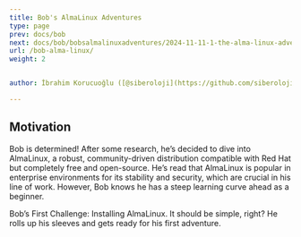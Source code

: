 ```yaml
---
title: Bob's AlmaLinux Adventures
type: page
prev: docs/bob
next: docs/bob/bobsalmalinuxadventures/2024-11-11-1-the-alma-linux-adventures-of-bob-a-junior-system-administrator
url: /bob-alma-linux/
weight: 2


author: İbrahim Korucuoğlu ([@siberoloji](https://github.com/siberoloji))

---
```


## Motivation

Bob is determined! After some research, he’s decided to dive into AlmaLinux, a robust, community-driven distribution compatible with Red Hat but completely free and open-source. He’s read that AlmaLinux is popular in enterprise environments for its stability and security, which are crucial in his line of work. However, Bob knows he has a steep learning curve ahead as a beginner.

Bob’s First Challenge: Installing AlmaLinux. It should be simple, right? He rolls up his sleeves and gets ready for his first adventure.
